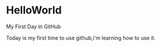 # HelloWorld
My First Day in GitHub

Today is my first time to  use github,i'm learning how to use it.

